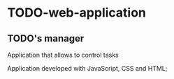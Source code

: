
# TODO-web-application

## TODO's manager

Application that allows to control tasks

Application developed with JavaScript, CSS and HTML;

